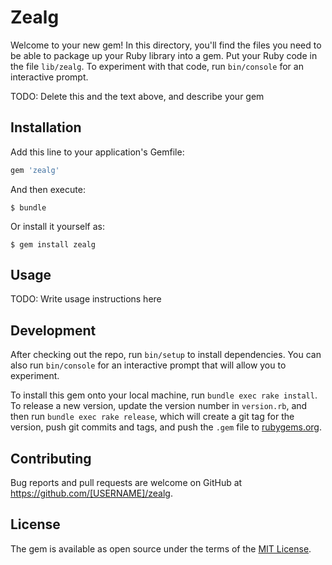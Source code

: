# Zealg

Welcome to your new gem! In this directory, you'll find the files you need to be able to package up your Ruby library into a gem. Put your Ruby code in the file `lib/zealg`. To experiment with that code, run `bin/console` for an interactive prompt.

TODO: Delete this and the text above, and describe your gem

## Installation

Add this line to your application's Gemfile:

```ruby
gem 'zealg'
```

And then execute:

    $ bundle

Or install it yourself as:

    $ gem install zealg

## Usage

TODO: Write usage instructions here

## Development

After checking out the repo, run `bin/setup` to install dependencies. You can also run `bin/console` for an interactive prompt that will allow you to experiment.

To install this gem onto your local machine, run `bundle exec rake install`. To release a new version, update the version number in `version.rb`, and then run `bundle exec rake release`, which will create a git tag for the version, push git commits and tags, and push the `.gem` file to [rubygems.org](https://rubygems.org).

## Contributing

Bug reports and pull requests are welcome on GitHub at https://github.com/[USERNAME]/zealg.


## License

The gem is available as open source under the terms of the [MIT License](http://opensource.org/licenses/MIT).

